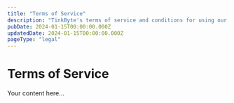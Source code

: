 ```yaml
---
title: "Terms of Service"
description: "TinkByte's terms of service and conditions for using our website."
pubDate: 2024-01-15T00:00:00.000Z
updatedDate: 2024-01-15T00:00:00.000Z
pageType: "legal"
---
```


# Terms of Service

Your content here...